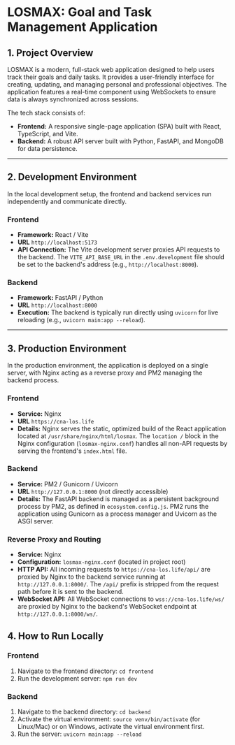# LOSMAX: Goal and Task Management Application
## 1. Project Overview

LOSMAX is a modern, full-stack web application designed to help users track their goals and daily tasks. It provides a user-friendly interface for creating, updating, and managing personal and professional objectives. The application features a real-time component using WebSockets to ensure data is always synchronized across sessions.

The tech stack consists of:
- **Frontend:** A responsive single-page application (SPA) built with React, TypeScript, and Vite.
- **Backend:** A robust API server built with Python, FastAPI, and MongoDB for data persistence.

---

## 2. Development Environment

In the local development setup, the frontend and backend services run independently and communicate directly.

### Frontend
- **Framework:** React / Vite
- **URL** `http://localhost:5173`
- **API Connection:** The Vite development server proxies API requests to the backend. The `VITE_API_BASE_URL` in the `.env.development` file should be set to the backend's address (e.g., `http://localhost:8000`).

### Backend
- **Framework:** FastAPI / Python
- **URL** `http://localhost:8000`
- **Execution:** The backend is typically run directly using `uvicorn` for live reloading (e.g., `uvicorn main:app --reload`).

---

## 3. Production Environment

In the production environment, the application is deployed on a single server, with Nginx acting as a reverse proxy and PM2 managing the backend process.

### Frontend
- **Service:** Nginx
- **URL** `https://cna-los.life`
- **Details:** Nginx serves the static, optimized build of the React application located at `/usr/share/nginx/html/losmax`. The `location /` block in the Nginx configuration (`losmax-nginx.conf`) handles all non-API requests by serving the frontend's `index.html` file.

### Backend
- **Service:** PM2 / Gunicorn / Uvicorn
- **URL** `http://127.0.0.1:8000` (not directly accessible)
- **Details:** The FastAPI backend is managed as a persistent background process by PM2, as defined in `ecosystem.config.js`. PM2 runs the application using Gunicorn as a process manager and Uvicorn as the ASGI server.

### Reverse Proxy and Routing
- **Service:** Nginx
- **Configuration:** `losmax-nginx.conf` (located in project root)
- **HTTP API:** All incoming requests to `https://cna-los.life/api/` are proxied by Nginx to the backend service running at `http://127.0.0.1:8000/`. The `/api/` prefix is stripped from the request path before it is sent to the backend.
- **WebSocket API:** All WebSocket connections to `wss://cna-los.life/ws/` are proxied by Nginx to the backend's WebSocket endpoint at `http://127.0.0.1:8000/ws/`.

## 4. How to Run Locally

### Frontend
1. Navigate to the frontend directory: `cd frontend`
2. Run the development server: `npm run dev`

### Backend
1. Navigate to the backend directory: `cd backend`
2. Activate the virtual environment: `source venv/bin/activate` (for Linux/Mac) or on Windows, activate the virtual environment first.
3. Run the server: `uvicorn main:app --reload`